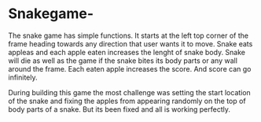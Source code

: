 # Snakegame-
The snake game has simple functions. It starts at the left top corner of the frame heading towards any direction that user wants it to move. Snake eats appleas and each apple eaten increases the lenght of snake body. Snake will die as well as the game if the snake bites its body parts or any wall around the frame. Each eaten apple increases the score. And score can go infinitely.

During building this game the most challenge was setting the start location of the snake and fixing the apples from appearing randomly on the top of body parts of a snake. But its been fixed and all is working perfectly.



